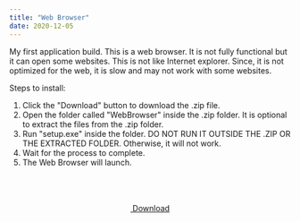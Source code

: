 ```yaml
---
title: "Web Browser"
date: 2020-12-05
---
```

My first application build. This is a web browser. It is not fully functional but it can open some websites. This is not like Internet explorer. Since, it is not optimized for the web, it is slow and may not work with some websites.

Steps to install:
1. Click the "Download" button to download the .zip file.
2. Open the folder called "WebBrowser" inside the .zip folder. It is optional to extract the files from the .zip folder.
3. Run "setup.exe" inside the folder. DO NOT RUN IT OUTSIDE THE .ZIP OR THE EXTRACTED FOLDER. Otherwise, it will not work.
4. Wait for the process to complete.
5. The Web Browser will launch.

<link rel="stylesheet" href="https://cdnjs.cloudflare.com/ajax/libs/font-awesome/4.7.0/css/font-awesome.min.css">
<link rel="stylesheet" href="https://theawesomecoder05.github.io/archives/assets/CSS/download.css">
<br>
<br>
<br>

<center>
<div class="button" id="button-3">
  <i class="fa fa-download"></i>
  
  <div id="circle"></div>
  <a href="https://bit.ly/35ET1W5">&nbsp;Download</a>
 </div>
 </center>
